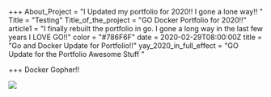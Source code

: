 +++
About_Project = "I Updated my portfolio for 2020!! I gone a lone way!!  "
Title = "Testing"
Title_of_the_project = "GO Docker Portfolio for 2020!!"
article1 = "I finally rebuilt the portfolio in go. I gone a long way in the last few years I LOVE GO!!"
color = "#786F6F"
date = 2020-02-29T08:00:00Z
title = "Go and Docker Update for Portfolio!!"
yay_2020_in_full_effect = "GO Update for the Portfolio Awesome Stuff "

+++
Docker Gopher!!

![](https://cdn-images-1.medium.com/max/1600/1*JfSp7LWmVE1nj15IrxWSWQ.png)